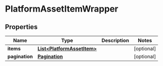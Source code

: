 

# PlatformAssetItemWrapper


## Properties

Name | Type | Description | Notes
------------ | ------------- | ------------- | -------------
**items** | [**List&lt;PlatformAssetItem&gt;**](PlatformAssetItem.md) |  |  [optional]
**pagination** | [**Pagination**](Pagination.md) |  |  [optional]



